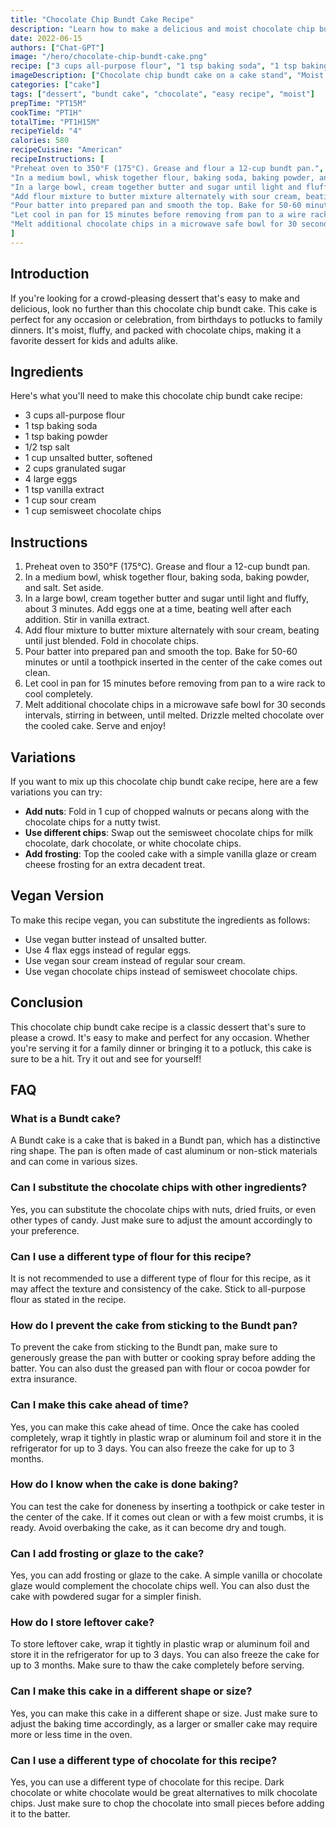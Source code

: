 ```yaml
---
title: "Chocolate Chip Bundt Cake Recipe"
description: "Learn how to make a delicious and moist chocolate chip bundt cake with this easy recipe. Perfect for any occasion or celebration!"
date: 2022-06-15
authors: ["Chat-GPT"]
image: "/hero/chocolate-chip-bundt-cake.png"
recipe: ["3 cups all-purpose flour", "1 tsp baking soda", "1 tsp baking powder", "1/2 tsp salt", "1 cup unsalted butter, softened", "2 cups granulated sugar", "4 large eggs", "1 tsp vanilla extract", "1 cup sour cream", "1 cup semisweet chocolate chips"]
imageDescription: ["Chocolate chip bundt cake on a cake stand", "Moist and fluffy cake texture", "Melted chocolate chips on top of the cake", "A slice of the cake on a plate"]
categories: ["cake"]
tags: ["dessert", "bundt cake", "chocolate", "easy recipe", "moist"]
prepTime: "PT15M"
cookTime: "PT1H"
totalTime: "PT1H15M"
recipeYield: "4"
calories: 580
recipeCuisine: "American"
recipeInstructions: [
"Preheat oven to 350°F (175°C). Grease and flour a 12-cup bundt pan.",
"In a medium bowl, whisk together flour, baking soda, baking powder, and salt. Set aside.",
"In a large bowl, cream together butter and sugar until light and fluffy, about 3 minutes. Add eggs one at a time, beating well after each addition. Stir in vanilla extract.",
"Add flour mixture to butter mixture alternately with sour cream, beating until just blended. Fold in chocolate chips.",
"Pour batter into prepared pan and smooth the top. Bake for 50-60 minutes or until a toothpick inserted in the center of the cake comes out clean.",
"Let cool in pan for 15 minutes before removing from pan to a wire rack to cool completely.",
"Melt additional chocolate chips in a microwave safe bowl for 30 seconds intervals, stirring in between, until melted. Drizzle melted chocolate over the cooled cake. Serve and enjoy!"
]
---
```


## Introduction

If you're looking for a crowd-pleasing dessert that's easy to make and delicious, look no further than this chocolate chip bundt cake. This cake is perfect for any occasion or celebration, from birthdays to potlucks to family dinners. It's moist, fluffy, and packed with chocolate chips, making it a favorite dessert for kids and adults alike.

## Ingredients

Here's what you'll need to make this chocolate chip bundt cake recipe:

- 3 cups all-purpose flour
- 1 tsp baking soda
- 1 tsp baking powder
- 1/2 tsp salt
- 1 cup unsalted butter, softened
- 2 cups granulated sugar
- 4 large eggs
- 1 tsp vanilla extract
- 1 cup sour cream
- 1 cup semisweet chocolate chips

## Instructions

1. Preheat oven to 350°F (175°C). Grease and flour a 12-cup bundt pan.
2. In a medium bowl, whisk together flour, baking soda, baking powder, and salt. Set aside.
3. In a large bowl, cream together butter and sugar until light and fluffy, about 3 minutes. Add eggs one at a time, beating well after each addition. Stir in vanilla extract.
4. Add flour mixture to butter mixture alternately with sour cream, beating until just blended. Fold in chocolate chips.
5. Pour batter into prepared pan and smooth the top. Bake for 50-60 minutes or until a toothpick inserted in the center of the cake comes out clean.
6. Let cool in pan for 15 minutes before removing from pan to a wire rack to cool completely.
7. Melt additional chocolate chips in a microwave safe bowl for 30 seconds intervals, stirring in between, until melted. Drizzle melted chocolate over the cooled cake. Serve and enjoy!

## Variations

If you want to mix up this chocolate chip bundt cake recipe, here are a few variations you can try:

- **Add nuts**: Fold in 1 cup of chopped walnuts or pecans along with the chocolate chips for a nutty twist.
- **Use different chips**: Swap out the semisweet chocolate chips for milk chocolate, dark chocolate, or white chocolate chips.
- **Add frosting**: Top the cooled cake with a simple vanilla glaze or cream cheese frosting for an extra decadent treat.

## Vegan Version

To make this recipe vegan, you can substitute the ingredients as follows:

- Use vegan butter instead of unsalted butter.
- Use 4 flax eggs instead of regular eggs.
- Use vegan sour cream instead of regular sour cream.
- Use vegan chocolate chips instead of semisweet chocolate chips.

## Conclusion

This chocolate chip bundt cake recipe is a classic dessert that's sure to please a crowd. It's easy to make and perfect for any occasion. Whether you're serving it for a family dinner or bringing it to a potluck, this cake is sure to be a hit. Try it out and see for yourself!

## FAQ

### What is a Bundt cake?

A Bundt cake is a cake that is baked in a Bundt pan, which has a distinctive ring shape. The pan is often made of cast aluminum or non-stick materials and can come in various sizes.

### Can I substitute the chocolate chips with other ingredients?

Yes, you can substitute the chocolate chips with nuts, dried fruits, or even other types of candy. Just make sure to adjust the amount accordingly to your preference.

### Can I use a different type of flour for this recipe?

It is not recommended to use a different type of flour for this recipe, as it may affect the texture and consistency of the cake. Stick to all-purpose flour as stated in the recipe.

### How do I prevent the cake from sticking to the Bundt pan?

To prevent the cake from sticking to the Bundt pan, make sure to generously grease the pan with butter or cooking spray before adding the batter. You can also dust the greased pan with flour or cocoa powder for extra insurance.

### Can I make this cake ahead of time?

Yes, you can make this cake ahead of time. Once the cake has cooled completely, wrap it tightly in plastic wrap or aluminum foil and store it in the refrigerator for up to 3 days. You can also freeze the cake for up to 3 months.

### How do I know when the cake is done baking?

You can test the cake for doneness by inserting a toothpick or cake tester in the center of the cake. If it comes out clean or with a few moist crumbs, it is ready. Avoid overbaking the cake, as it can become dry and tough.

### Can I add frosting or glaze to the cake?

Yes, you can add frosting or glaze to the cake. A simple vanilla or chocolate glaze would complement the chocolate chips well. You can also dust the cake with powdered sugar for a simpler finish.

### How do I store leftover cake?

To store leftover cake, wrap it tightly in plastic wrap or aluminum foil and store it in the refrigerator for up to 3 days. You can also freeze the cake for up to 3 months. Make sure to thaw the cake completely before serving.

### Can I make this cake in a different shape or size?

Yes, you can make this cake in a different shape or size. Just make sure to adjust the baking time accordingly, as a larger or smaller cake may require more or less time in the oven.

### Can I use a different type of chocolate for this recipe?

Yes, you can use a different type of chocolate for this recipe. Dark chocolate or white chocolate would be great alternatives to milk chocolate chips. Just make sure to chop the chocolate into small pieces before adding it to the batter.